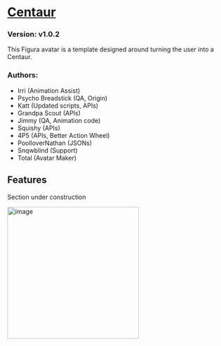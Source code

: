 # [Centaur](https://github.com/TotalTakeover/FiguraCentaurAvatar)
### Version: v1.0.2
This Figura avatar is a template designed around turning the user into a Centaur.

### Authors:
- Irri (Animation Assist)
- Psycho Breadstick (QA, Origin)
- Katt (Updated scripts, APIs)
- Grandpa Scout (APIs)
- Jimmy (QA, Animation code)
- Squishy (APIs)
- 4P5 (APIs, Better Action Wheel)
- PoolloverNathan (JSONs)
- Snqwblind (Support)
- Total (Avatar Maker)

## Features
Section under construction

[<img src="https://img.youtube.com/vi/goLhnKmLVNo/maxresdefault.jpg" alt="image" width="300" height="auto">](https://youtu.be/goLhnKmLVNo)